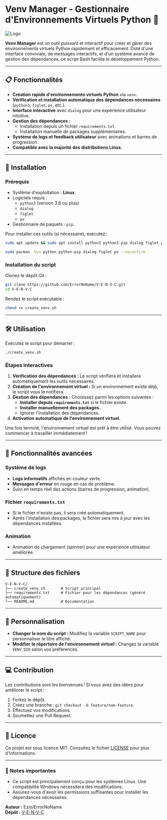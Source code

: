 # Venv Manager - Gestionnaire d'Environnements Virtuels Python 🐍

![Logo](https://via.placeholder.com/728x90.png?text=Venv+Manager) <!-- Ajoutez un logo ici si souhaité -->

**Venv Manager** est un outil puissant et interactif pour créer et gérer des environnements virtuels Python rapidement et efficacement. Doté d'une interface conviviale, de messages interactifs, et d'un système avancé de gestion des dépendances, ce script Bash facilite le développement Python.

---

## 📋 Fonctionnalités

- **Création rapide d'environnements virtuels Python** via `venv`.
- **Vérification et installation automatique des dépendances nécessaires** (`python3`, `figlet`, `pv`, etc.).
- **Interface interactive** avec `dialog` pour une expérience utilisateur intuitive.
- **Gestion des dépendances :**
  - Installation depuis un fichier `requirements.txt`.
  - Installation manuelle de packages supplémentaires.
- **Système de logs et feedback utilisateur** avec animations et barres de progression.
- **Compatible avec la majorité des distributions Linux.**

---

## 🚀 Installation

### Prérequis
- Système d'exploitation : **Linux**.
- Logiciels requis : 
  - `python3` (version 3.6 ou plus)
  - `dialog`
  - `figlet`
  - `pv`
- Gestionnaire de paquets : `pip`.

Pour installer ces outils (si nécessaire), exécutez :
```bash
sudo apt update && sudo apt install python3 python3-pip dialog figlet pv -y
```
```bash
sudo pacman -Syu python python-pip dialog figlet pv --noconfirm
```

### Installation du script
Clonez le dépôt Git :
```bash
git clone https://github.com/ErrorNoName/V-E-N-V-C.git
cd V-E-N-V-C
```

Rendez le script exécutable :
```bash
chmod +x create_venv.sh
```

---

## 🛠️ Utilisation

Exécutez le script pour démarrer :
```bash
./create_venv.sh
```

### Étapes interactives
1. **Vérification des dépendances :** Le script vérifiera et installera automatiquement les outils nécessaires.
2. **Création de l'environnement virtuel :** Si un environnement existe déjà, le script vous le notifiera.
3. **Gestion des dépendances :** Choisissez parmi les options suivantes :
   - **Installer depuis `requirements.txt`** si le fichier existe.
   - **Installer manuellement des packages.**
   - Ignorer l'installation des dépendances.
4. **Activation automatique de l'environnement virtuel.**

Une fois terminé, l'environnement virtuel est prêt à être utilisé. Vous pouvez commencer à travailler immédiatement !

---

## 🌟 Fonctionnalités avancées

### Système de logs
- **Logs informatifs** affichés en couleur verte.
- **Messages d'erreur** en rouge en cas de problème.
- Suivi en temps réel des actions (barres de progression, animation).

### Fichier `requirements.txt`
- Si le fichier n'existe pas, il sera créé automatiquement.
- Après l'installation des packages, le fichier sera mis à jour avec les dépendances installées.

### Animation
- Animation de chargement (spinner) pour une expérience utilisateur améliorée.

---

## 📂 Structure des fichiers

```
V-E-N-V-C/
├── create_venv.sh       # Script principal
├── requirements.txt     # Fichier pour les dépendances (généré automatiquement)
└── README.md            # Documentation
```

---

## 🔧 Personnalisation

- **Changer le nom du script :** Modifiez la variable `SCRIPT_NAME` pour personnaliser le titre affiché.
- **Modifier le répertoire de l'environnement virtuel :** Changez la variable `VENV_DIR` selon vos préférences.

---

## 💻 Contribution

Les contributions sont les bienvenues ! Si vous avez des idées pour améliorer le script :
1. Forkez le dépôt.
2. Créez une branche : `git checkout -b feature/nom-feature`.
3. Effectuez vos modifications.
4. Soumettez une Pull Request.

---

## 📜 Licence

Ce projet est sous licence MIT. Consultez le fichier [LICENSE](./LICENSE) pour plus d'informations.

---

### 🚧 Notes importantes
- Ce script est principalement conçu pour les systèmes Linux. Une compatibilité Windows nécessitera des modifications.
- Assurez-vous d'avoir les permissions suffisantes pour installer les dépendances nécessaires.

**Auteur :** Ezio/ErrorNoName  
**Dépôt :** [V-E-N-V-C](https://github.com/ErrorNoName/V-E-N-V-C)
